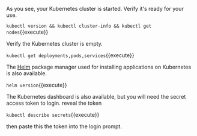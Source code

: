 As you see, your Kubernetes cluster is started. Verify it's ready for your use.

`kubectl version && kubectl cluster-info && kubectl get nodes`{{execute}}

Verify the Kubernetes cluster is empty.

`kubectl get deployments,pods,services`{{execute}}

The [Helm](https://helm.sh/) package manager used for installing applications on Kubernetes is also available.

`helm version`{{execute}}

The Kubernetes dashboard is also available, but you will need the secret access token to login. reveal the token

`kubectl describe secrets`{{execute}}

then paste this the token into the login prompt.
